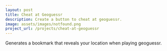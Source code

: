```yaml
---
layout: post
title: Cheat at Geoguessr
description: Create a button to cheat at geoguessr.
image: assets/images/notfound.png
project_url: /projects/cheat-at-geoguessr
---
```


Generates a bookmark that reveals your location when playing geoguessr.
